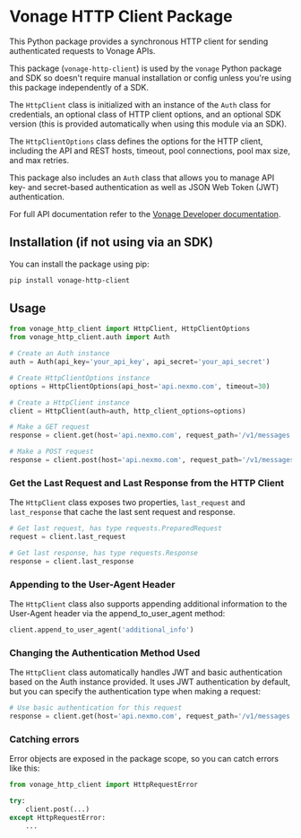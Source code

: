 # Vonage HTTP Client Package

This Python package provides a synchronous HTTP client for sending authenticated requests to Vonage APIs.

This package (`vonage-http-client`) is used by the `vonage` Python package and SDK so doesn't require manual installation or config unless you're using this package independently of a SDK.

The `HttpClient` class is initialized with an instance of the `Auth` class for credentials, an optional class of HTTP client options, and an optional SDK version (this is provided automatically when using this module via an SDK).

The `HttpClientOptions` class defines the options for the HTTP client, including the API and REST hosts, timeout, pool connections, pool max size, and max retries.

This package also includes an `Auth` class that allows you to manage API key- and secret-based authentication as well as JSON Web Token (JWT) authentication.

For full API documentation refer to the [Vonage Developer documentation](https://developer.vonage.com).

## Installation (if not using via an SDK)

You can install the package using pip:

```bash
pip install vonage-http-client
```

## Usage

```python
from vonage_http_client import HttpClient, HttpClientOptions
from vonage_http_client.auth import Auth

# Create an Auth instance
auth = Auth(api_key='your_api_key', api_secret='your_api_secret')

# Create HttpClientOptions instance
options = HttpClientOptions(api_host='api.nexmo.com', timeout=30)

# Create a HttpClient instance
client = HttpClient(auth=auth, http_client_options=options)

# Make a GET request
response = client.get(host='api.nexmo.com', request_path='/v1/messages')

# Make a POST request
response = client.post(host='api.nexmo.com', request_path='/v1/messages', params={'key': 'value'})
```

### Get the Last Request and Last Response from the HTTP Client

The `HttpClient` class exposes two properties, `last_request` and `last_response` that cache the last sent request and response.

```python
# Get last request, has type requests.PreparedRequest
request = client.last_request

# Get last response, has type requests.Response
response = client.last_response
```

### Appending to the User-Agent Header

The `HttpClient` class also supports appending additional information to the User-Agent header via the append_to_user_agent method:

```python
client.append_to_user_agent('additional_info')
```

### Changing the Authentication Method Used

The `HttpClient` class automatically handles JWT and basic authentication based on the Auth instance provided. It uses JWT authentication by default, but you can specify the authentication type when making a request:

```python
# Use basic authentication for this request
response = client.get(host='api.nexmo.com', request_path='/v1/messages', auth_type='basic')
```

### Catching errors

Error objects are exposed in the package scope, so you can catch errors like this:

```python
from vonage_http_client import HttpRequestError

try:
    client.post(...)
except HttpRequestError:
    ...
```